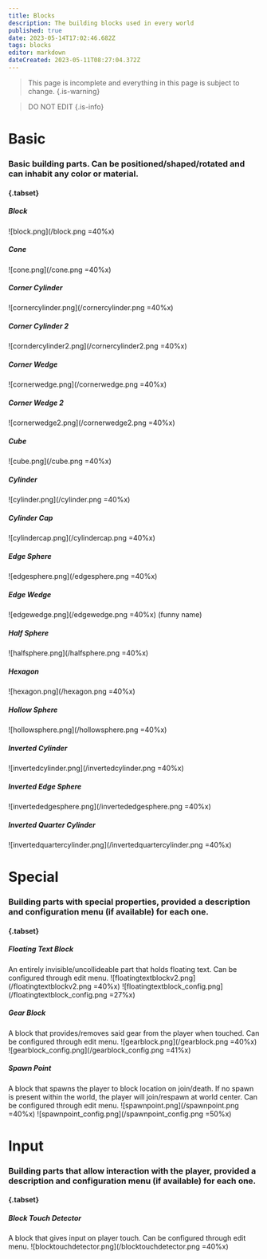 ```yaml
---
title: Blocks
description: The building blocks used in every world
published: true
date: 2023-05-14T17:02:46.682Z
tags: blocks
editor: markdown
dateCreated: 2023-05-11T08:27:04.372Z
---
```


 > This page is incomplete and everything in this page is subject to change.
 {.is-warning}
 
 > DO NOT EDIT
 {.is-info}
 
 # Basic
 ### Basic building parts. Can be positioned/shaped/rotated and can inhabit any color or material.
 #### {.tabset}
 
 ##### Block
 ![block.png](/block.png =40%x)
 
 ##### Cone
 ![cone.png](/cone.png =40%x)
 
 ##### Corner Cylinder
 ![cornercylinder.png](/cornercylinder.png =40%x)
 
 ##### Corner Cylinder 2
 ![corndercylinder2.png](/cornercylinder2.png =40%x)
 
 ##### Corner Wedge 
 ![cornerwedge.png](/cornerwedge.png =40%x)
 
 ##### Corner Wedge 2
 ![cornerwedge2.png](/cornerwedge2.png =40%x)
 
 ##### Cube
 ![cube.png](/cube.png =40%x)
 
 ##### Cylinder
 ![cylinder.png](/cylinder.png =40%x)
 
 ##### Cylinder Cap
 ![cylindercap.png](/cylindercap.png =40%x)
 
 ##### Edge Sphere
 ![edgesphere.png](/edgesphere.png =40%x)
 
 ##### Edge Wedge
 ![edgewedge.png](/edgewedge.png =40%x)
 (funny name)
 
 ##### Half Sphere
 ![halfsphere.png](/halfsphere.png =40%x)
 
 ##### Hexagon
 ![hexagon.png](/hexagon.png =40%x)
 
 ##### Hollow Sphere
 ![hollowsphere.png](/hollowsphere.png =40%x)
 
 ##### Inverted Cylinder
 ![invertedcylinder.png](/invertedcylinder.png =40%x)
 
 ##### Inverted Edge Sphere
 ![invertededgesphere.png](/invertededgesphere.png =40%x)
 
 ##### Inverted Quarter Cylinder
 ![invertedquartercylinder.png](/invertedquartercylinder.png =40%x)
 
 
 # Special
 ### Building parts with special properties, provided a description and configuration menu (if available) for each one.
 #### {.tabset}
 
 ##### Floating Text Block
 An entirely invisible/uncollideable part that holds floating text. Can be configured through edit menu.
 ![floatingtextblockv2.png](/floatingtextblockv2.png =40%x) ![floatingtextblock_config.png](/floatingtextblock_config.png =27%x)
 
 ##### Gear Block
 A block that provides/removes said gear from the player when touched. Can be configured through edit menu.
 ![gearblock.png](/gearblock.png =40%x) ![gearblock_config.png](/gearblock_config.png =41%x)
 
 ##### Spawn Point
 A block that spawns the player to block location on join/death. If no spawn is present within the world, the player will join/respawn at world center. Can be configured through edit menu. 
 ![spawnpoint.png](/spawnpoint.png =40%x) ![spawnpoint_config.png](/spawnpoint_config.png =50%x)
 
 # Input
 ### Building parts that allow interaction with the player, provided a description and configuration menu (if available) for each one.
 #### {.tabset}
 
 ##### Block Touch Detector
 A block that gives input on player touch. Can be configured through edit menu.
 ![blocktouchdetector.png](/blocktouchdetector.png =40%x)